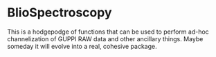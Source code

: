 # BlioSpectroscopy

This is a hodgepodge of functions that can be used to perform ad-hoc
channelization of GUPPI RAW data and other ancillary things.  Maybe someday it
will evolve into a real, cohesive package.
